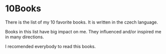 # 10Books
There is the list of my 10 favorite books. 
It is written in the czech language.

Books in this list have big impact on me. They influenced and/or inspired me in many directions.

I recomended everybody to read this books.
